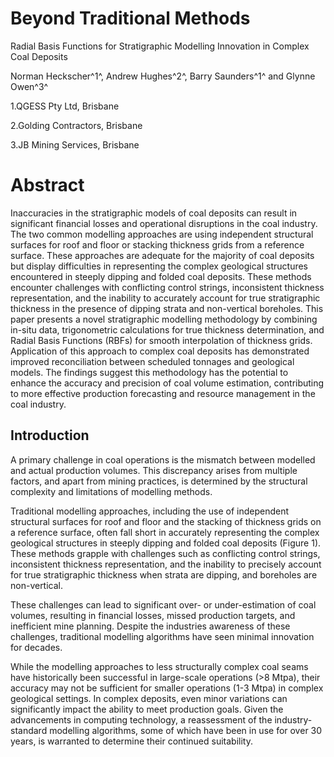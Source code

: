 # Beyond Traditional Methods

Radial Basis Functions for Stratigraphic Modelling Innovation in Complex Coal Deposits

Norman Heckscher^1^, Andrew Hughes^2^, Barry Saunders^1^ and Glynne Owen^3^

1.QGESS Pty Ltd, Brisbane

2.Golding Contractors, Brisbane

3.JB Mining Services, Brisbane

Abstract
========

Inaccuracies in the stratigraphic models of coal deposits can result in significant financial losses and operational disruptions in the coal industry. The two common modelling approaches are using independent structural surfaces for roof and floor or stacking thickness grids from a reference surface. These approaches are adequate for the majority of coal deposits but display difficulties in representing the complex geological structures encountered in steeply dipping and folded coal deposits. These methods encounter challenges with conflicting control strings, inconsistent thickness representation, and the inability to accurately account for true stratigraphic thickness in the presence of dipping strata and non-vertical boreholes. This paper presents a novel stratigraphic modelling methodology by combining in-situ data, trigonometric calculations for true thickness determination, and Radial Basis Functions (RBFs) for smooth interpolation of thickness grids. Application of this approach to complex coal deposits has demonstrated improved reconciliation between scheduled tonnages and geological models. The findings suggest this methodology has the potential to enhance the accuracy and precision of coal volume estimation, contributing to more effective production forecasting and resource management in the coal industry.

Introduction
------------

A primary challenge in coal operations is the mismatch between modelled and actual production volumes. This discrepancy arises from multiple factors, and apart from mining practices, is determined by the structural complexity and limitations of modelling methods.

Traditional modelling approaches, including the use of independent structural surfaces for roof and floor and the stacking of thickness grids on a reference surface, often fall short in accurately representing the complex geological structures in steeply dipping and folded coal deposits (Figure 1). These methods grapple with challenges such as conflicting control strings, inconsistent thickness representation, and the inability to precisely account for true stratigraphic thickness when strata are dipping, and boreholes are non-vertical.

These challenges can lead to significant over- or under-estimation of coal volumes, resulting in financial losses, missed production targets, and inefficient mine planning. Despite the industries awareness of these challenges, traditional modelling algorithms have seen minimal innovation for decades.

While the modelling approaches to less structurally complex coal seams have historically been successful in large-scale operations (>8 Mtpa), their accuracy may not be sufficient for smaller operations (1-3 Mtpa) in complex geological settings. In complex deposits, even minor variations can significantly impact the ability to meet production goals. Given the advancements in computing technology, a reassessment of the industry-standard modelling algorithms, some of which have been in use for over 30 years, is warranted to determine their continued suitability.
